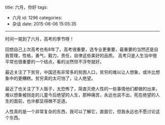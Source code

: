 title: 六月，你好
tags:
  - 六月
id: 1296
categories:
  - 杂谈
date: 2015-06-06 15:05:35
---

 时间一晃到了六月，高考的季节呀！

 回想自己上次高考也有8年了。高考很重要，选专业更重要，最重要的当然还是自我管理，性格，勇气，毅力，责任，自律这些美好的品质。
 高考只是人生当中很平常也很重要的一个结点，看的淡然但不浮夸就好。

 最近关注了下贫穷，中国还有非常多的贫困人口，贫穷的难以让人想象，或许比想象中的更糟糕。贫穷真的太可怕了，让人绝望。

 最近了也关注了下人贩子，太恐怖了，简直灭绝人性的一些事情他们都做的出来，难以想象被拐走的儿童今后绝望的人生，那种痛苦，永远也说不出，死在绝望的人生的面前，也许都显得微不足道。

  人性真的是一个非常复杂的东西，我可以了解它，直面它，但我永远也不愿讨论这个东西。
 